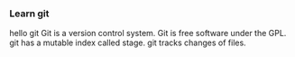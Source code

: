 ### Learn git
hello git
Git is a version control system.
Git is free software under the GPL.
git has a mutable index called stage.
git tracks changes of files.
